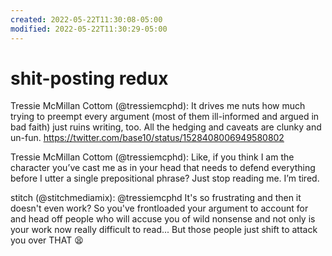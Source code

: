 ```yaml
---
created: 2022-05-22T11:30:08-05:00
modified: 2022-05-22T11:30:29-05:00
---
```


# shit-posting redux

Tressie McMillan Cottom (@tressiemcphd): It drives me nuts how much trying to preempt every argument (most of them ill-informed and argued in bad faith) just ruins writing, too. All the hedging and caveats are clunky and un-fun. https://twitter.com/base10/status/1528408006949580802

Tressie McMillan Cottom (@tressiemcphd): Like, if you think I am the character you’ve cast me as in your head that needs to defend everything before I utter a single prepositional phrase? Just stop reading me. I’m tired.

stitch (@stitchmediamix): @tressiemcphd It's so frustrating and then it doesn't even work? So you've frontloaded your argument to account for and head off people who will accuse you of wild nonsense and not only is your work now really difficult to read... But those people just shift to attack you over THAT 😫

